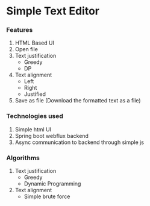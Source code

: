 # Simple Text Editor

### Features

1. HTML Based UI
2. Open file
3. Text justification
    - Greedy
    - DP
4. Text alignment
    - Left
    - Right
    - Justified
5. Save as file (Download the formatted text as a file)

### Technologies used

1. Simple html UI
2. Spring boot webflux backend
3. Async communication to backend through simple js

### Algorithms
1. Text justification
    - Greedy
    - Dynamic Programming
2. Text alignment
    - Simple brute force
